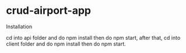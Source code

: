 # crud-airport-app

Installation

cd into api folder and do npm install then do npm start, after that, cd into client folder and do npm install then do npm start.
